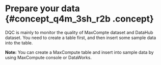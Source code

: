 # Prepare your data {#concept_q4m_3sh_r2b .concept}

DQC is mainly to monitor the quality of MaxCompte dataset and DataHub dataset. You need to create a table first, and then insert some sample data into the table.

**Note:** You can create a MaxCompute table and insert into sample data by using MaxCompute console or DataWorks.

